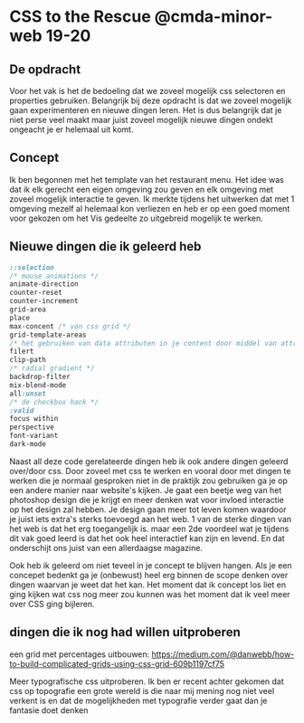 # CSS to the Rescue @cmda-minor-web 19-20

## De opdracht
Voor het vak is het de bedoeling dat we zoveel mogelijk css selectoren en properties gebruiken. Belangrijk bij deze opdracht is dat we zoveel mogelijk gaan experimenteren en nieuwe dingen leren. Het is dus belangrijk dat je niet perse veel maakt maar juist zoveel mogelijk nieuwe dingen ondekt ongeacht je er helemaal uit komt.

## Concept
Ik ben begonnen met het template van het restaurant menu. Het idee was dat ik elk gerecht een eigen omgeving zou geven en elk omgeving met zoveel mogelijk interactie te geven. Ik merkte tijdens het uitwerken dat met 1 omgeving mezelf al helemaal kon verliezen en heb er op een goed moment voor gekozen om het Vis gedeelte zo uitgebreid mogelijk te werken.


## Nieuwe dingen die ik geleerd heb

```css
::selection
/* mouse animations */
animate-direction
counter-reset
counter-increment
grid-area
place
max-concent /* van css grid */
grid-template-areas
/* het gebruiken van data attributen in je content door middel van attr() */
filert
clip-path
/* radial gradient */
backdrop-filter
mix-blend-mode
all:unset
/* de checkbox hack */
:valid
focus within
perspective
font-variant
dark-mode
```
Naast all deze code gerelateerde dingen heb ik ook andere dingen geleerd over/door css.
Door zoveel met css te werken en vooral door met dingen te werken die je normaal gesproken niet in de praktijk zou gebruiken ga je op een andere manier naar website's kijken. Je gaat een beetje weg van het photoshop design die je krijgt en meer denken wat voor invloed interactie op het design zal hebben. Je design gaan meer tot leven komen waardoor je juist iets extra's sterks toevoegd aan het web. 1 van de sterke dingen van het web is dat het erg toegangelijk is. maar een 2de voordeel wat je tijdens dit vak goed leerd is dat het ook heel interactief kan zijn en levend. En dat onderschijt ons juist van een allerdaagse magazine.

Ook heb ik geleerd om niet teveel in je concept te blijven hangen. Als je een concepet bedenkt ga je (onbewust) heel erg binnen de scope denken over dingen waarvan je weet dat het kan. Het moment dat ik concept los liet en ging kijken wat css nog meer zou kunnen was het moment dat ik veel meer over CSS ging bijleren.


## dingen die ik nog had willen uitproberen
een grid met percentages uitbouwen: https://medium.com/@danwebb/how-to-build-complicated-grids-using-css-grid-609b1197cf75 

Meer typografische css uitproberen. Ik ben er recent achter gekomen dat css op topografie een grote wereld is die naar mij mening nog niet veel verkent is en dat de mogelijkheden met typografie verder gaat dan je fantasie doet denken
